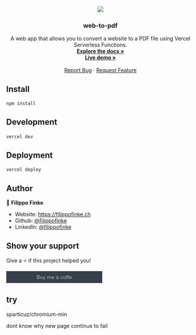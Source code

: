 <div align="center">
  <a href="https://github.com/filippofinke/web-to-pdf">
    <img width="100px" src="https://github.com/filippofinke/web-to-pdf/assets/37296364/b0922e37-c624-47a2-8b9c-fe5db383485f">
  </a>

  <br />
  <h3 align="center">web-to-pdf</h3>

  <p align="center">
    A web app that allows you to convert a website to a PDF file using Vercel Serverless Functions.
    <br />
    <a href="https://github.com/filippofinke/web-to-pdf"><strong>Explore the docs »</strong></a>
    <br />
    <a href="https://web-to-pdf-filippofinke.vercel.app/"><strong>Live demo »</strong></a>
    <br />
    <br />
    <a href="https://github.com/filippofinke/web-to-pdf/issues">Report Bug</a>
    ·
    <a href="https://github.com/filippofinke/web-to-pdf/issues">Request Feature</a>
  </p>
</div>

## Install

```sh
npm install
```

## Development

```sh
vercel dev
```

## Deployment

```sh
vercel deploy
```

## Author

👤 **Filippo Finke**

- Website: https://filippofinke.ch
- Github: [@filippofinke](https://github.com/filippofinke)
- LinkedIn: [@filippofinke](https://linkedin.com/in/filippofinke)

## Show your support

Give a ⭐️ if this project helped you!

<a href="https://www.buymeacoffee.com/filippofinke">
  <img src="https://github.com/filippofinke/filippofinke/raw/main/images/buymeacoffe.png" alt="Buy Me A McFlurry">
</a>

## try

sparticuz/chromium-min

dont know why new page continue to fail
